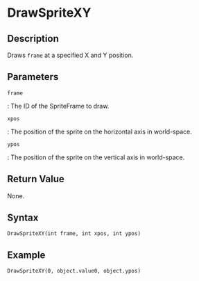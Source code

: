 # DrawSpriteXY

## Description
Draws `frame` at a specified X and Y position.

## Parameters
`frame`

:   The ID of the SpriteFrame to draw.

`xpos`

:   The position of the sprite on the horizontal axis in world-space.

`ypos`

:   The position of the sprite on the vertical axis in world-space.

## Return Value
None.

## Syntax
```
DrawSpriteXY(int frame, int xpos, int ypos)
```

## Example
```
DrawSpriteXY(0, object.value0, object.ypos)
```